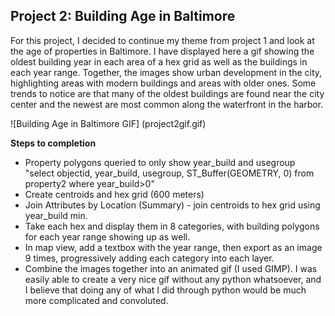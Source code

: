 ## Project 2: Building Age in Baltimore

For this project, I decided to continue my theme from project 1 and look at the age of properties in Baltimore. I have displayed here a gif showing the oldest building year in each area of a hex grid as well as the buildings in each year range. Together, the images show urban development in the city, highlighting areas with modern buildings and areas with older ones. Some trends to notice are that many of the oldest buildings are found near the city center and the newest are most common along the waterfront in the harbor.

![Building Age in Baltimore GIF]
(project2gif.gif)

**Steps to completion**
* Property polygons queried to only show year_build and usegroup "select objectid, year_build, usegroup, ST_Buffer(GEOMETRY, 0) from property2 where year_build>0"
* Create centroids and hex grid (600 meters)
* Join Attributes by Location (Summary) - join centroids to hex grid using year_build min.
* Take each hex and display them in 8 categories, with building polygons for each year range showing up as well.
* In map view, add a textbox with the year range, then export as an image 9 times, progressively adding each category into each layer.
* Combine the images together into an animated gif (I used GIMP).
I was easily able to create a very nice gif without any python whatsoever, and I believe that doing any of what I did through python would be much more complicated and convoluted.
